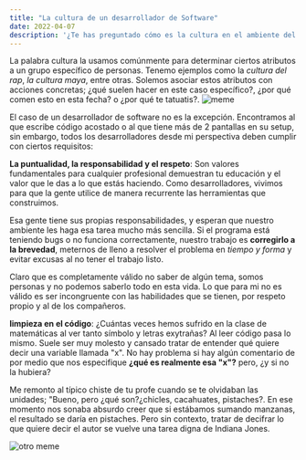 ```yaml
---
title: "La cultura de un desarrollador de Software"
date: 2022-04-07
description: '¿Te has preguntado cómo es la cultura en el ambiente del desarrollo web? Aquí te explico cuáles son mis expectativas y lo que considero buenos hábitos al desarrollar software'
---
```


La palabra cultura la usamos comúnmente para determinar ciertos atributos a un grupo específico de personas. Tenemo ejemplos como la *cultura del rap*, *la cultura maya*, entre otras. Solemos asociar estos atributos con acciones concretas; ¿qué suelen hacer en este caso específico?, ¿por qué comen esto en esta fecha? o ¿por qué te tatuatis?.
![meme](https://cdn.memegenerator.es/imagenes/memes/thumb/0/49/493879.jpg)

El caso de un desarrollador de software no es la excepción. Encontramos al que escribe código acostado o al que tiene más de 2 pantallas en su setup, sin embargo, todos los desarrolladores desde mi perspectiva deben cumplir con ciertos requisitos:

**La puntualidad, la responsabilidad y el respeto**: Son valores fundamentales para cualquier profesional demuestran tu educación y el valor que le das a lo que estás haciendo. Como desarrolladores, vivimos para que la gente utilice de manera recurrente las herramientas que construimos. 

Esa gente tiene sus propias responsabilidades, y esperan que nuestro ambiente les haga esa tarea mucho más sencilla. Si el programa está teniendo bugs o no funciona correctamente, nuestro trabajo es **corregirlo a la brevedad**, meternos de lleno a resolver el problema en *tiempo y forma* y evitar excusas al no tener el trabajo listo. 

Claro que es completamente válido no saber de algún tema, somos personas y no podemos saberlo todo en esta vida. Lo que para mi no es válido es ser incongruente con las habilidades que se tienen, por respeto propio y al de los compañeros. 

**limpieza en el código**: ¿Cuántas veces hemos sufrido en la clase de matemáticas al ver tanto símbolo y letras exytrañas? Al leer código pasa lo mismo. Suele ser muy molesto y cansado tratar de entender qué quiere decir una variable llamada "x". No hay problema si hay algún comentario de por medio que nos especifique **¿qué es realmente esa "x"?** pero, ¿y si no la hubiera? 

Me remonto al típico chiste de tu profe cuando se te olvidaban las unidades; "Bueno, pero ¿qué son?¿chicles, cacahuates, pistaches?. En ese momento nos sonaba absurdo creer que si estábamos sumando manzanas, el resultado se daría en pistaches. Pero sin contexto, tratar de decifrar lo que quiere decir el autor se vuelve una tarea digna de Indiana Jones.


![otro meme](https://media.giphy.com/media/ck5JRWob7folZ7d97I/giphy.gif)
